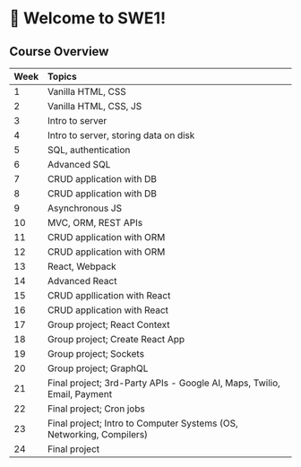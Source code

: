 # 🚀 Welcome to SWE1!

## Course Overview

| Week | Topics |
| :--- | :--- |
| 1 | Vanilla HTML, CSS |
| 2 | Vanilla HTML, CSS, JS |
| 3 | Intro to server |
| 4 | Intro to server, storing data on disk |
| 5 | SQL, authentication |
| 6 | Advanced SQL |
| 7 | CRUD application with DB |
| 8 | CRUD application with DB |
| 9 | Asynchronous JS |
| 10 | MVC, ORM, REST APIs |
| 11 | CRUD application with ORM |
| 12 | CRUD application with ORM |
| 13 | React, Webpack |
| 14 | Advanced React |
| 15 | CRUD appllication with React |
| 16 | CRUD application with React |
| 17 | Group project; React Context |
| 18 | Group project; Create React App |
| 19 | Group project; Sockets |
| 20 | Group project; GraphQL |
| 21 | Final project; 3rd-Party APIs - Google AI, Maps, Twilio, Email, Payment |
| 22 | Final project; Cron jobs |
| 23 | Final project; Intro to Computer Systems \(OS, Networking, Compilers\) |
| 24 | Final project |

